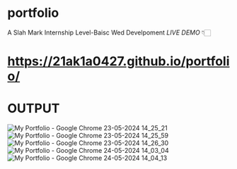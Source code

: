 # portfolio
A Slah Mark Internship Level-Baisc Wed Develpoment
_LIVE DEMO_ 👇🏻
# https://21ak1a0427.github.io/portfolio/
# OUTPUT
![My Portfolio - Google Chrome 23-05-2024 14_25_21](https://github.com/21AK1A0427/portfolio/assets/121687538/ba690ef9-4968-4bf9-bf4b-6af92925f947)
![My Portfolio - Google Chrome 23-05-2024 14_25_59](https://github.com/21AK1A0427/portfolio/assets/121687538/0835db0a-b348-4296-8d31-e50f578d7139)
![My Portfolio - Google Chrome 23-05-2024 14_26_30](https://github.com/21AK1A0427/portfolio/assets/121687538/c688c559-74d4-4dcf-a181-c735c5218ed9)
![My Portfolio - Google Chrome 24-05-2024 14_03_04](https://github.com/21AK1A0427/portfolio/assets/121687538/9b619c0f-c300-445e-80ec-b208c5b3df0a)
![My Portfolio - Google Chrome 24-05-2024 14_04_13](https://github.com/21AK1A0427/portfolio/assets/121687538/22c5514e-5649-4ad9-b311-8d5a45b2edf1)

